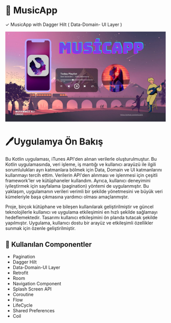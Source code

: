 # 🎵 MusicApp

✓ MusicApp with Dagger Hilt ( Data-Domain- UI Layer )

 <img src="https://github.com/erkocali1/MusicApp/blob/master/app/src/main/res/drawable/ft1.jpg" alt="Resim">

 </head>
<body>
  <h1>🖊️Uygulamya Ön Bakış</h1>
  <p>
    Bu Kotlin uygulaması, iTunes API'den alınan verilerle oluşturulmuştur. Bu Kotlin uygulamasında, veri işleme, iş mantığı ve kullanıcı arayüzü ile ilgili sorumlulukları ayrı katmanlara bölmek için Data, Domain ve UI katmanlarını kullanmayı tercih ettim. Verilerin API'den alınması ve işlenmesi için çeşitli framework'ler ve kütüphaneler kullandım. Ayrıca, kullanıcı deneyimini iyileştirmek için sayfalama (pagination) yöntemi de uygulanmıştır. Bu yaklaşım, uygulamanın verileri verimli bir şekilde yönetmesini ve büyük veri kümeleriyle başa çıkmasına yardımcı olması amaçlanmıştır.
  </p>
  <p>
    Proje, birçok kütüphane ve bileşen kullanılarak geliştirilmiştir ve güncel teknolojilerle kullanıcı ve uygulama etkileşimini en hızlı şekilde sağlamayı hedeflemektedir. Tasarımı kullanıcı etkileşimini ön planda tutacak şekilde yapılmıştır. Uygulama, kullanıcı dostu bir arayüz ve etkileşimli özellikler sunmak için özenle geliştirilmiştir.
  </p>
 <h2>📝 Kullanılan Componentler</h2>
<ul>
  <li>Pagination</li>
  <li>Dagger Hilt</li>
  <li>Data-Domain-UI Layer</li>
  <li>Retrofit</li>
  <li>Room</li>
  <li>Navigation Component</li>
  <li>Splash Screen API</li>
  <li>Coroutine</li>
  <li>Flow</li>
  <li>LifeCycle</li>
  <li>Shared Preferences</li>
  <li>Coil</li>
</ul>
</body>
